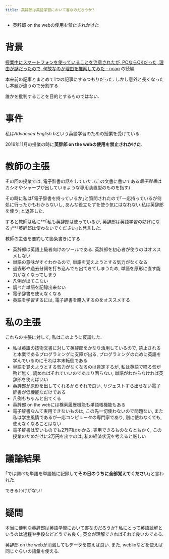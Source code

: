 ```yaml
---
title: 英辞郎は英語学習において害なのだろうか?
---
```


* 英辞郎 on the webの使用を禁止されかけた

# 背景

[授業中にスマートフォンを使っていることを注意されたが, PCならOKだった, 理由が謎だったので, 何故なのか理由を推察してみた - ncaq](https://www.ncaq.net/2016/11/27/)
の続編.

本来前の記事とまとめて1つの記事にするつもりだった.
しかし意外と長くなったし本題が違うので分割する.

誰かを批判することを目的とするものではない.

# 事件

私は*Advanced English b*という英語学習のための授業を受けている.

2016年11月の授業の時に**英辞郎 on the webの使用を禁止されかけた**.

# 教師の主張

その回の授業では,
電子辞書の話をしていた.
(この文書に書いてある*電子辞書*はカシオやシャープが出しているような専用装置型のものを指す)

その時に私は｢電子辞書を持っているか｣と質問されたので｢一応持っているが何処に行ったかもわからないし,
あんな役立たずを使う気にはなれない.私は英辞郎を使う｣と返答した.

すると教師は私に**｢私も英辞郎は使っているが, 英辞郎は英語学習の妨げになる｣**｢英辞郎は使わないでください｣と発言した.

教師の主張を要約して箇条書きにする.

* 英辞郎は英語上級者向けのツールである. 英辞郎を初心者が使うのはオススメしない
* 単語の意味がすぐわかるので, 単語を覚えようとする気力がなくなる
* 過去形や過去分詞を打ち込んでも出てきてしまうため, 単語を原形に直す能力がなくなってしまう
* 凡例が出てこない
* 調べた単語を記録出来ない
* 電子辞書を使えなくなる
* 英語を学習するには, 電子辞書を購入するのをオススメする

# 私の主張

これらの主張に対して,
私はこのように反論した.

* 私は英語の技術文書に対して英辞郎をかなり活用しているので, 禁止されると本業であるプログラミングに支障が出る, プログラミングのために英語を学んでいるのにそれは本末転倒である
* 単語を覚えようとする気力がなくなるのは肯定するが, 私は英語で喋る気が殆ど無く, 読めればそれでいいのであまり困らない, 単語がわからなければ英辞郎を使えばいい
* 英辞郎が原形を出してくれるからそれで良い, サジェストすら出せない電子辞書が低機能なだけである
* 凡例もちゃんと出てくる
* 英辞郎 on the webには検索履歴機能も単語帳機能もある
* 電子辞書なんて実用できないものは, この先一切使わないので問題ない, また私は学生風情であるが一応コンピュータの専門家であり, 別に使わなくても, 使えなくなることはない
* 電子辞書は安いものでも2万円はかかる, 実用できるものならともかく, この授業のためだけに2万円を出すのは, 私の経済状況を考えると厳しい

# 議論結果

｢では調べた単語を単語帳に記録して**その日のうちに全部覚えてください**｣と言われた.

できるわけがない!

# 疑問

本当に便利な英辞郎は英語学習において害なのだろうか?
私にとって英語読解というのは過程や手段などどうでも良く,
英文が理解できればそれで良いのである.

英辞郎 on the webが消滅してもデータを買えば良い.
また,
weblioなどを使えば同じぐらいの語彙を使える.

